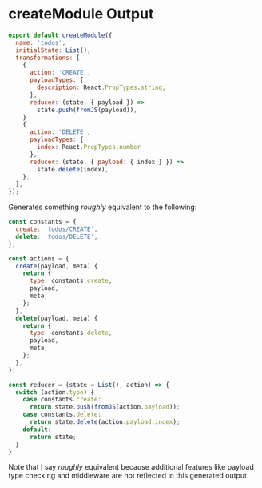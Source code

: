 # createModule Output

```js
export default createModule({
  name: 'todos',
  initialState: List(),
  transformations: [
    {
      action: 'CREATE',
      payloadTypes: {
        description: React.PropTypes.string,
      },
      reducer: (state, { payload }) =>
        state.push(fromJS(payload)),
    }
    {
      action: 'DELETE',
      payloadTypes: {
        index: React.PropTypes.number
      },
      reducer: (state, { payload: { index } }) => 
        state.delete(index),
    },
  ],
});
```

Generates something *roughly* equivalent to the following:

```js
const constants = {
  create: 'todos/CREATE',
  delete: 'todos/DELETE',
};

const actions = {
  create(payload, meta) {
    return {
      type: constants.create,
      payload,
      meta,
    };
  },
  delete(payload, meta) {
    return {
      type: constants.delete,
      payload,
      meta,
    };
  },
};

const reducer = (state = List(), action) => {
  switch (action.type) {
    case constants.create:
      return state.push(fromJS(action.payload));
    case constants.delete:
      return state.delete(action.payload.index);
    default:
      return state;
  }
}
```

Note that I say *roughly* equivalent because additional features like payload type checking and middleware are not reflected in this generated output.